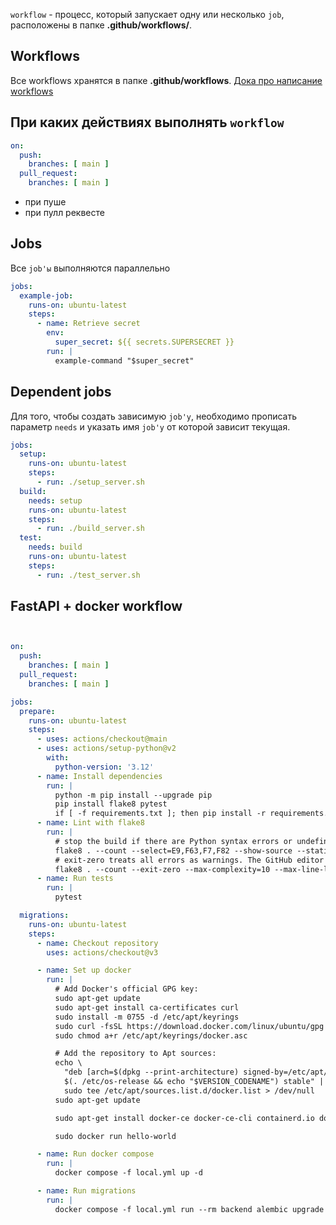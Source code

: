 
`workflow` - процесс, который запускает одну или несколько `job`, расположены в папке **.github/workflows/**.  

## Workflows

Все workflows хранятся в папке **.github/workflows**. [Дока про написание workflows](https://docs.github.com/en/actions/writing-workflows/about-workflows#understanding-the-workflow-file)


## При каких действиях выполнять `workflow`

```yml
on:  
  push:  
    branches: [ main ]  
  pull_request:  
    branches: [ main ]
```

- при пуше
- при пулл реквесте

## Jobs

Все `job'ы` выполняются параллельно

```yaml
jobs:
  example-job:
    runs-on: ubuntu-latest
    steps:
      - name: Retrieve secret
        env:
          super_secret: ${{ secrets.SUPERSECRET }}
        run: |
          example-command "$super_secret"
```

## Dependent jobs

Для того, чтобы создать зависимую `job'у`, необходимо прописать параметр `needs` и указать имя `job'у` от которой зависит текущая.

```yaml
jobs:
  setup:
    runs-on: ubuntu-latest
    steps:
      - run: ./setup_server.sh
  build:
    needs: setup
    runs-on: ubuntu-latest
    steps:
      - run: ./build_server.sh
  test:
    needs: build
    runs-on: ubuntu-latest
    steps:
      - run: ./test_server.sh
```




## FastAPI + docker workflow

```yml


on:
  push:
    branches: [ main ]
  pull_request:
    branches: [ main ]

jobs:
  prepare:
    runs-on: ubuntu-latest
    steps:
      - uses: actions/checkout@main
      - uses: actions/setup-python@v2
        with:
          python-version: '3.12'
      - name: Install dependencies
        run: |
          python -m pip install --upgrade pip
          pip install flake8 pytest
          if [ -f requirements.txt ]; then pip install -r requirements.txt; fi
      - name: Lint with flake8
        run: |
          # stop the build if there are Python syntax errors or undefined names
          flake8 . --count --select=E9,F63,F7,F82 --show-source --statistics
          # exit-zero treats all errors as warnings. The GitHub editor is 127 chars wide
          flake8 . --count --exit-zero --max-complexity=10 --max-line-length=127 --statistics
      - name: Run tests
        run: |
          pytest

  migrations:
    runs-on: ubuntu-latest
    steps:
      - name: Checkout repository
        uses: actions/checkout@v3

      - name: Set up docker
        run: |
          # Add Docker's official GPG key:
          sudo apt-get update
          sudo apt-get install ca-certificates curl
          sudo install -m 0755 -d /etc/apt/keyrings
          sudo curl -fsSL https://download.docker.com/linux/ubuntu/gpg -o /etc/apt/keyrings/docker.asc
          sudo chmod a+r /etc/apt/keyrings/docker.asc

          # Add the repository to Apt sources:
          echo \
            "deb [arch=$(dpkg --print-architecture) signed-by=/etc/apt/keyrings/docker.asc] https://download.docker.com/linux/ubuntu \
            $(. /etc/os-release && echo "$VERSION_CODENAME") stable" | \
            sudo tee /etc/apt/sources.list.d/docker.list > /dev/null
          sudo apt-get update

          sudo apt-get install docker-ce docker-ce-cli containerd.io docker-buildx-plugin docker-compose-plugin

          sudo docker run hello-world

      - name: Run docker compose
        run: |
          docker compose -f local.yml up -d

      - name: Run migrations
        run: |
          docker compose -f local.yml run --rm backend alembic upgrade head
```